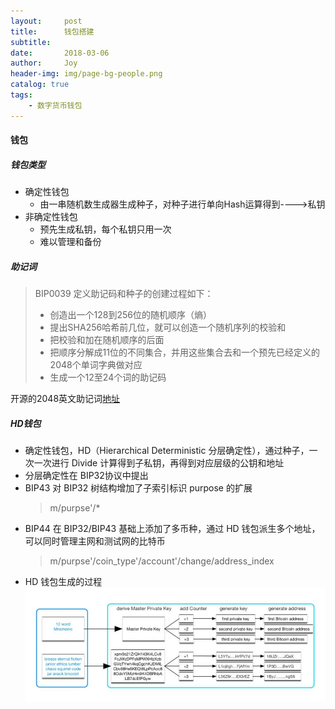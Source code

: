 ```yaml
---
layout:     post
title:      钱包搭建
subtitle:   
date:       2018-03-06
author:     Joy
header-img: img/page-bg-people.png
catalog: true
tags:
    - 数字货币钱包
---
```


#### 钱包
##### 钱包类型
* 确定性钱包
	* 由一串随机数生成器生成种子，对种子进行单向Hash运算得到---->私钥
* 非确定性钱包
	* 预先生成私钥，每个私钥只用一次
	* 难以管理和备份

##### 助记词
> BIP0039 定义助记码和种子的创建过程如下：
>
> * 创造出一个128到256位的随机顺序（熵）
> * 提出SHA256哈希前几位，就可以创造一个随机序列的校验和
> * 把校验和加在随机顺序的后面
> * 把顺序分解成11位的不同集合，并用这些集合去和一个预先已经定义的2048个单词字典做对应
> * 生成一个12至24个词的助记码

开源的2048英文助记词[地址](https://github.com/bitcoin/bips/blob/master/bip-0039/english.txt)

##### HD钱包
* 确定性钱包，HD（Hierarchical Deterministic 分层确定性），通过种子，一次一次进行 Divide 计算得到子私钥，再得到对应层级的公钥和地址
* 分层确定性在 BIP32协议中提出
* BIP43 对 BIP32 树结构增加了子索引标识 purpose 的扩展
	> m/purpse'/*
* BIP44 在 BIP32/BIP43 基础上添加了多币种，通过 HD 钱包派生多个地址，可以同时管理主网和测试网的比特币
	> m/purpse'/coin_type'/account'/change/address_index
* HD 钱包生成的过程
![img](/img/guide.jpg)